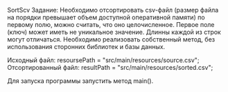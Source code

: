 SortScv
Задание:
Необходимо отсортировать csv-файл (размер файла на порядки превышает объем доступной оперативной памяти)  по первому полю, можно считать, что оно целочисленное.
Первое поле (ключ) может иметь не уникальное значение. Длинны каждой из строк могут отличаться.
Необходимо реализовать собственный метод, без использования сторонних библиотек и базы данных.

Исходный файл: resoursePath = "src/main/resources/source.csv";
Отсортированный файл: resultPath = "src/main/resources/sorted.csv";

Для запуска программы запустить метод main().
   
